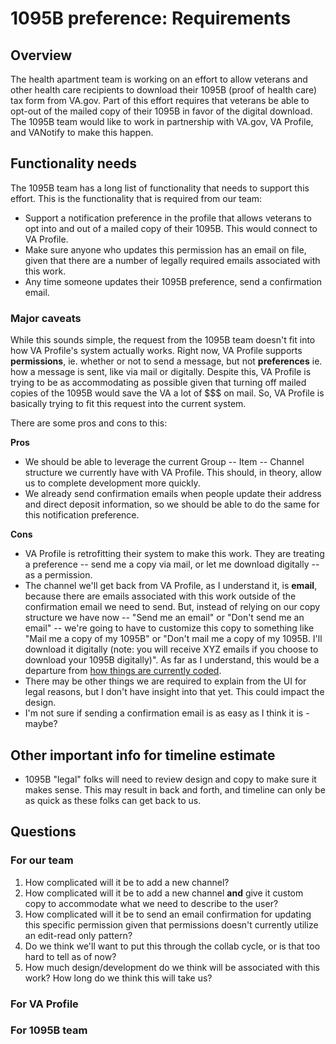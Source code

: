 # 1095B preference: Requirements

## Overview

The health apartment team is working on an effort to allow veterans and other health care recipients to download their 1095B (proof of health care) tax form from VA.gov. Part of this effort requires that veterans be able to opt-out of the mailed copy of their 1095B in favor of the digital download. The 1095B team would like to work in partnership with VA.gov, VA Profile, and VANotify to make this happen.

## Functionality needs

The 1095B team has a long list of functionality that needs to support this effort. This is the functionality that is required from our team:

- Support a notification preference in the profile that allows veterans to opt into and out of a mailed copy of their 1095B. This would connect to VA Profile.
- Make sure anyone who updates this permission has an email on file, given that there are a number of legally required emails associated with this work.
- Any time someone updates their 1095B preference, send a confirmation email.

### Major caveats

While this sounds simple, the request from the 1095B team doesn't fit into how VA Profile's system actually works. Right now, VA Profile supports **permissions**, ie. whether or not to send a message, but not **preferences** ie. how a message is sent, like via mail or digitally. Despite this, VA Profile is trying to be as accommodating as possible given that turning off mailed copies of the 1095B would save the VA a lot of $$$ on mail. So, VA Profile is basically trying to fit this request into the current system.

There are some pros and cons to this:

**Pros**

- We should be able to leverage the current Group -- Item -- Channel structure we currently have with VA Profile. This should, in theory, allow us to complete development more quickly.
- We already send confirmation emails when people update their address and direct deposit information, so we should be able to do the same for this notification preference.

**Cons**

- VA Profile is retrofitting their system to make this work. They are treating a preference -- send me a copy via mail, or let me download digitally -- as a permission.
- The channel we'll get back from VA Profile, as I understand it, is **email**, because there are emails associated with this work outside of the confirmation email we need to send. But, instead of relying on our copy structure we have now -- "Send me an email" or "Don't send me an email" -- we're going to have to customize this copy to something like "Mail me a copy of my 1095B" or "Don't mail me a copy of my 1095B. I'll download it digitally (note: you will receive XYZ emails if you choose to download your 1095B digitally)". As far as I understand, this would be a departure from [how things are currently coded](https://github.com/department-of-veterans-affairs/va.gov-team/blob/master/products/identity-personalization/notifications/notification-preferences/frontend/display-notes.md).
- There may be other things we are required to explain from the UI for legal reasons, but I don't have insight into that yet. This could impact the design.
- I'm not sure if sending a confirmation email is as easy as I think it is - maybe?

## Other important info for timeline estimate

- 1095B "legal" folks will need to review design and copy to make sure it makes sense. This may result in back and forth, and timeline can only be as quick as these folks can get back to us.

## Questions

### For our team

1. How complicated will it be to add a new channel?
2. How complicated will it be to add a new channel **and** give it custom copy to accommodate what we need to describe to the user?
3. How complicated will it be to send an email confirmation for updating this specific permission given that permissions doesn't currently utilize an edit-read only pattern?
4. Do we think we'll want to put this through the collab cycle, or is that too hard to tell as of now?
5. How much design/development do we think will be associated with this work? How long do we think this will take us?

### For VA Profile

### For 1095B team
